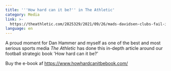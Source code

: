 ```yaml
---
title: '''How hard can it be?'' in The Athletic'
category: Media
link: >-
  https://theathletic.com/2825329/2021/09/26/mads-davidsen-clubs-fail-if-they-just-look-at-results-it-should-be-about-capital-competency-and-consistency/
language: en
---
```

A proud moment for Dan Hammer and myself as one of the best and most serious sports media _The Athletic_ has done this in-depth article around our football strategic book 'How hard can it be?'

Buy the e-book af <https://www.howhardcanitbebook.com/>
